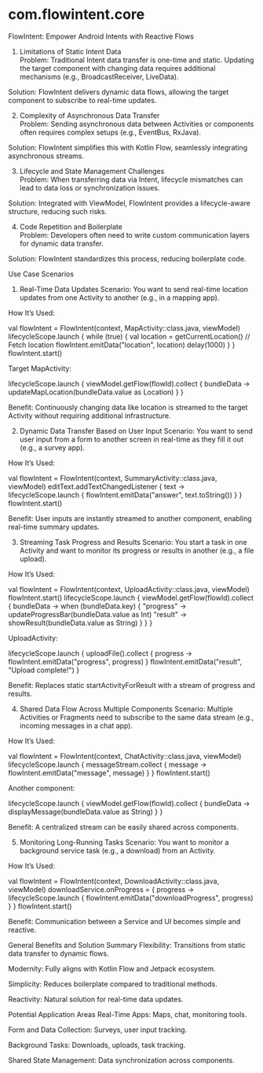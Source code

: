 # com.flowintent.core
FlowIntent: Empower Android Intents with Reactive Flows

1. Limitations of Static Intent Data  
Problem: Traditional Intent data transfer is one-time and static. Updating the target component with changing data requires additional mechanisms (e.g., BroadcastReceiver, LiveData).  

Solution: FlowIntent delivers dynamic data flows, allowing the target component to subscribe to real-time updates.

2. Complexity of Asynchronous Data Transfer  
Problem: Sending asynchronous data between Activities or components often requires complex setups (e.g., EventBus, RxJava).  

Solution: FlowIntent simplifies this with Kotlin Flow, seamlessly integrating asynchronous streams.

3. Lifecycle and State Management Challenges  
Problem: When transferring data via Intent, lifecycle mismatches can lead to data loss or synchronization issues.  

Solution: Integrated with ViewModel, FlowIntent provides a lifecycle-aware structure, reducing such risks.

4. Code Repetition and Boilerplate  
Problem: Developers often need to write custom communication layers for dynamic data transfer.  

Solution: FlowIntent standardizes this process, reducing boilerplate code.

Use Case Scenarios
1. Real-Time Data Updates
Scenario: You want to send real-time location updates from one Activity to another (e.g., in a mapping app).  

How It’s Used:

val flowIntent = FlowIntent(context, MapActivity::class.java, viewModel)
lifecycleScope.launch {
    while (true) {
        val location = getCurrentLocation() // Fetch location
        flowIntent.emitData("location", location)
        delay(1000)
    }
}
flowIntent.start()


Target MapActivity:

lifecycleScope.launch {
    viewModel.getFlow(flowId).collect { bundleData ->
        updateMapLocation(bundleData.value as Location)
    }
}

Benefit: Continuously changing data like location is streamed to the target Activity without requiring additional infrastructure.

2. Dynamic Data Transfer Based on User Input
Scenario: You want to send user input from a form to another screen in real-time as they fill it out (e.g., a survey app).  

How It’s Used:

val flowIntent = FlowIntent(context, SummaryActivity::class.java, viewModel)
editText.addTextChangedListener { text ->
    lifecycleScope.launch {
        flowIntent.emitData("answer", text.toString())
    }
}
flowIntent.start()

Benefit: User inputs are instantly streamed to another component, enabling real-time summary updates.

3. Streaming Task Progress and Results
Scenario: You start a task in one Activity and want to monitor its progress or results in another (e.g., a file upload).  

How It’s Used:

val flowIntent = FlowIntent(context, UploadActivity::class.java, viewModel)
flowIntent.start()
lifecycleScope.launch {
    viewModel.getFlow(flowId).collect { bundleData ->
        when (bundleData.key) {
            "progress" -> updateProgressBar(bundleData.value as Int)
            "result" -> showResult(bundleData.value as String)
        }
    }
}

UploadActivity:

lifecycleScope.launch {
    uploadFile().collect { progress ->
        flowIntent.emitData("progress", progress)
    }
    flowIntent.emitData("result", "Upload complete!")
}

Benefit: Replaces static startActivityForResult with a stream of progress and results.

4. Shared Data Flow Across Multiple Components
Scenario: Multiple Activities or Fragments need to subscribe to the same data stream (e.g., incoming messages in a chat app).  

How It’s Used:

val flowIntent = FlowIntent(context, ChatActivity::class.java, viewModel)
lifecycleScope.launch {
    messageStream.collect { message ->
        flowIntent.emitData("message", message)
    }
}
flowIntent.start()

Another component:

lifecycleScope.launch {
    viewModel.getFlow(flowId).collect { bundleData ->
        displayMessage(bundleData.value as String)
    }
}

Benefit: A centralized stream can be easily shared across components.

5. Monitoring Long-Running Tasks
Scenario: You want to monitor a background service task (e.g., a download) from an Activity.  

How It’s Used:

val flowIntent = FlowIntent(context, DownloadActivity::class.java, viewModel)
downloadService.onProgress = { progress ->
    lifecycleScope.launch {
        flowIntent.emitData("downloadProgress", progress)
    }
}
flowIntent.start()

Benefit: Communication between a Service and UI becomes simple and reactive.

General Benefits and Solution Summary
Flexibility: Transitions from static data transfer to dynamic flows.  

Modernity: Fully aligns with Kotlin Flow and Jetpack ecosystem.  

Simplicity: Reduces boilerplate compared to traditional methods.  

Reactivity: Natural solution for real-time data updates.

Potential Application Areas
Real-Time Apps: Maps, chat, monitoring tools.  

Form and Data Collection: Surveys, user input tracking.  

Background Tasks: Downloads, uploads, task tracking.  

Shared State Management: Data synchronization across components.




